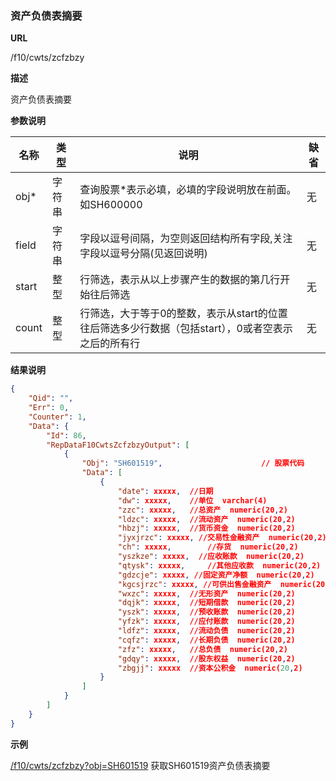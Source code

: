 
### 资产负债表摘要

**URL**

/f10/cwts/zcfzbzy

**描述**

资产负债表摘要

**参数说明**

|名称|类型|说明|缺省|
| -------- | -------- | -------- | -------- |
|obj\*|字符串|查询股票\*表示必填，必填的字段说明放在前面。如SH600000|无|
|field|字符串|字段以逗号间隔，为空则返回结构所有字段,关注字段以逗号分隔(见返回说明)|无|
|start|整型|行筛选，表示从以上步骤产生的数据的第几行开始往后筛选|无|
|count|整型|行筛选，大于等于0的整数，表示从start的位置往后筛选多少行数据（包括start），0或者空表示之后的所有行|无|


**结果说明**

```json
{
    "Qid": "",
    "Err": 0,
    "Counter": 1,
    "Data": {
        "Id": 86,
        "RepDataF10CwtsZcfzbzyOutput": [
            {
                "Obj": "SH601519",						// 股票代码
                "Data": [
                    {
                       	"date": xxxxx,	//日期              
						"dw": xxxxx,	//单位  varchar(4)             
						"zzc": xxxxx,	//总资产  numeric(20,2)                
						"ldzc": xxxxx,	//流动资产  numeric(20,2)
						"hbzj": xxxxx,	//货币资金  numeric(20,2)             
						"jyxjrzc": xxxxx, //交易性金融资产  numeric(20,2)                  
						"ch": xxxxx,		//存货  numeric(20,2)            
						"yszkze": xxxxx,  //应收账款  numeric(20,2)          
						"qtysk": xxxxx, 	//其他应收款  numeric(20,2)          
						"gdzcje": xxxxx, //固定资产净额  numeric(20,2)           
						"kgcsjrzc": xxxxx, //可供出售金融资产  numeric(20,2)              
						"wxzc": xxxxx, 	//无形资产  numeric(20,2)              
						"dqjk": xxxxx, 	//短期借款  numeric(20,2)               
						"yszk": xxxxx, 	//预收账款  numeric(20,2)           
						"yfzk": xxxxx, 	//应付账款  numeric(20,2)               
						"ldfz": xxxxx, 	//流动负债  numeric(20,2)              
						"cqfz": xxxxx, 	//长期负债  numeric(20,2)               
						"zfz": xxxxx,	//总负债  numeric(20,2)               
						"gdqy": xxxxx,	//股东权益  numeric(20,2)            
						"zbgjj": xxxxx	//资本公积金  numeric(20,2)   
                    }                                     
                ]                                         
            }
        ]
    }
}
```

**示例**

[/f10/cwts/zcfzbzy?obj=SH601519]($APIHOST$/f10/cwts/zcfzbzy?obj=SH601519)
获取SH601519资产负债表摘要

